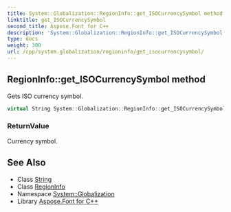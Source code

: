 ```yaml
---
title: System::Globalization::RegionInfo::get_ISOCurrencySymbol method
linktitle: get_ISOCurrencySymbol
second_title: Aspose.Font for C++
description: 'System::Globalization::RegionInfo::get_ISOCurrencySymbol method. Gets ISO currency symbol in C++.'
type: docs
weight: 300
url: /cpp/system.globalization/regioninfo/get_isocurrencysymbol/
---
```

## RegionInfo::get_ISOCurrencySymbol method


Gets ISO currency symbol.

```cpp
virtual String System::Globalization::RegionInfo::get_ISOCurrencySymbol() const
```


### ReturnValue

Currency symbol.

## See Also

* Class [String](../../../system/string/)
* Class [RegionInfo](../)
* Namespace [System::Globalization](../../)
* Library [Aspose.Font for C++](../../../)
